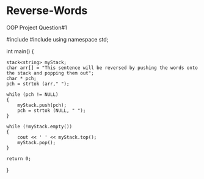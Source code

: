 # Reverse-Words
OOP Project Question#1

#include <iostream>
#include <stack>
using namespace std;

int main() {

    stack<string> myStack;
    char arr[] = "This sentence will be reversed by pushing the words onto the stack and popping them out";
    char * pch;
    pch = strtok (arr," ");
    
    while (pch != NULL)
    {
        myStack.push(pch);
        pch = strtok (NULL, " ");
    }
    
    while (!myStack.empty())
    {
        cout << ' ' << myStack.top();
        myStack.pop();
    }

    return 0;
}
